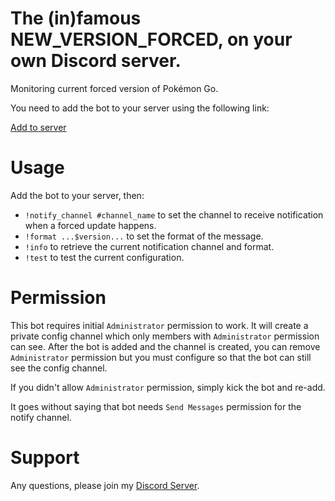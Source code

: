 # The (in)famous NEW\_VERSION\_FORCED, on your own Discord server.

Monitoring current forced version of Pokémon Go.

You need to add the bot to your server using the following link:


[Add to server](https://discordapp.com/oauth2/authorize?client_id=563941014126067713&scope=bot&permissions=469969976)


# Usage

Add the bot to your server, then:

* `!notify_channel #channel_name` to set the channel to receive notification when a forced update happens.
* `!format ...$version...` to set the format of the message.
* `!info` to retrieve the current notification channel and format.
* `!test` to test the current configuration.

# Permission

This bot requires initial `Administrator` permission to work. It will create a private config channel which only members with `Administrator` permission can see. After the bot is added and the channel is created, you can remove `Administrator` permission but you must configure so that the bot can still see the config channel.

If you didn't allow `Administrator` permission, simply kick the bot and re-add.

It goes without saying that bot needs `Send Messages` permission for the notify channel.

# Support

Any questions, please join my [Discord Server](https://discord.gg/bA6djWa).

